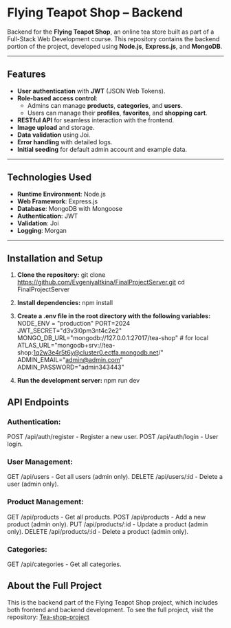 # **Flying Teapot Shop – Backend**

Backend for the **Flying Teapot Shop**, an online tea store built as part of a Full-Stack Web Development course. This repository contains the backend portion of the project, developed using **Node.js**, **Express.js**, and **MongoDB**.

---

## **Features**
- **User authentication** with **JWT** (JSON Web Tokens).
- **Role-based access control**:
  - Admins can manage **products**, **categories**, and **users**.
  - Users can manage their **profiles**, **favorites**, and **shopping cart**.
- **RESTful API** for seamless interaction with the frontend.
- **Image upload** and storage.
- **Data validation** using Joi.
- **Error handling** with detailed logs.
- **Initial seeding** for default admin account and example data.

---

## **Technologies Used**
- **Runtime Environment**: Node.js
- **Web Framework**: Express.js
- **Database**: MongoDB with Mongoose
- **Authentication**: JWT
- **Validation**: Joi
- **Logging**: Morgan

---

## **Installation and Setup**

1. **Clone the repository:**
   git clone https://github.com/EvgeniyaItkina/FinalProjectServer.git
   cd FinalProjectServer


2. **Install dependencies:**
npm install

3. **Create a .env file in the root directory with the following variables:**
NODE_ENV = "production"
PORT=2024
JWT_SECRET="d3v3l0pm3nt4c2e2"
MONGO_DB_URL="mongodb://127.0.0.1:27017/tea-shop" # for local
ATLAS_URL="mongodb+srv://tea-shop:1q2w3e4r5t6y@cluster0.ectfa.mongodb.net/"
ADMIN_EMAIL="admin@admin.com"
ADMIN_PASSWORD="admin343443"

4. **Run the development server:**
npm run dev

## API Endpoints

### Authentication:
POST /api/auth/register - Register a new user.
POST /api/auth/login - User login.

### User Management:
GET /api/users - Get all users (admin only).
DELETE /api/users/:id - Delete a user (admin only).

### Product Management:
GET /api/products - Get all products.
POST /api/products - Add a new product (admin only).
PUT /api/products/:id - Update a product (admin only).
DELETE /api/products/:id - Delete a product (admin only).

### Categories:
GET /api/categories - Get all categories.

## About the Full Project
This is the backend part of the Flying Teapot Shop project, which includes both frontend and backend development.
To see the full project, visit the repository: [Tea-shop-project](https://github.com/EvgeniyaItkina/FinalProjectTeaShop-React-Node-MongoDB-TS.)
